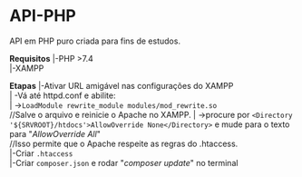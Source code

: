 # API-PHP
API em PHP puro criada para fins de estudos.

 **Requisitos**
|-PHP >7.4  
|-XAMPP  

 **Etapas**
|-Ativar URL amigável nas configurações do XAMPP  
|  -Vá até httpd.conf e abilite:  
|     ->`LoadModule rewrite_module modules/mod_rewrite.so`  
            //Salve o arquivo e reinicie o Apache no XAMPP.
|      ->procure por `<Directory '${SRVROOT}/htdocs'>AllowOverride None</Directory>` e mude para o texto para "*AllowOverride All*"  
            //Isso permite que o Apache respeite as regras do .htaccess.  
|-Criar `.htaccess`  
|-Criar `composer.json` e rodar "*composer update*" no terminal  
